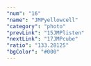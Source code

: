 ```yaml
---
"num": "16"
"name": "JMPyellowcell"
"category": "photo"
"prevLink": "15JMPlisten"
"nextLink": "17JMPcube"
"ratio": "133.28125"
"bgColor": "#000"
---
```

